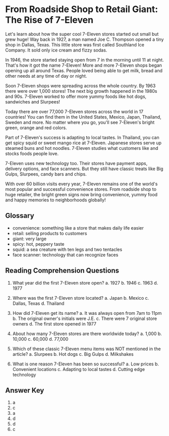# From Roadside Shop to Retail Giant: The Rise of 7-Eleven

Let's learn about how the super cool 7-Eleven stores started out small but grew huge! Way back in 1927, a man named Joe C. Thompson opened a tiny shop in Dallas, Texas. This little store was first called Southland Ice Company. It sold only ice cream and fizzy sodas.

In 1946, the store started staying open from 7 in the morning until 11 at night. That's how it got the name 7-Eleven! More and more 7-Eleven shops began opening up all around Texas. People loved being able to get milk, bread and other needs at any time of day or night.

Soon 7-Eleven shops were spreading across the whole country. By 1963 there were over 1,000 stores! The next big growth happened in the 1980s and 90s. 7-Eleven worked to offer more yummy foods like hot dogs, sandwiches and Slurpees!

Today there are over 77,000 7-Eleven stores across the world in 17 countries! You can find them in the United States, Mexico, Japan, Thailand, Sweden and more. No matter where you go, you'll see 7-Eleven's bright green, orange and red colors.

Part of 7-Eleven's success is adapting to local tastes. In Thailand, you can get spicy squid or sweet mango rice at 7-Eleven. Japanese stores serve up steamed buns and hot noodles. 7-Eleven studies what customers like and stocks foods people love.

7-Eleven uses new technology too. Their stores have payment apps, delivery options, and face scanners. But they still have classic treats like Big Gulps, Slurpees, candy bars and chips.

With over 60 billion visits every year, 7-Eleven remains one of the world's most popular and successful convenience stores. From roadside shop to huge retailer, the bright green signs now bring convenience, yummy food and happy memories to neighborhoods globally!

## Glossary

- convenience: something like a store that makes daily life easier
- retail: selling products to customers
- giant: very large
- spicy: hot, peppery taste
- squid: a sea creature with ten legs and two tentacles
- face scanner: technology that can recognize faces

## Reading Comprehension Questions

1. What year did the first 7-Eleven store open?
   a. 1927
   b. 1946
   c. 1963
   d. 1977

2. Where was the first 7-Eleven store located?
   a. Japan
   b. Mexico
   c. Dallas, Texas
   d. Thailand

3. How did 7-Eleven get its name?
   a. It was always open from 7am to 11pm
   b. The original owner's initials were J.E.
   c. There were 7 original store owners
   d. The first store opened in 1977

4. About how many 7-Eleven stores are there worldwide today?
   a. 1,000
   b. 10,000
   c. 60,000
   d. 77,000

5. Which of these classic 7-Eleven menu items was NOT mentioned in the article?
   a. Slurpees
   b. Hot dogs
   c. Big Gulps
   d. Milkshakes

6. What is one reason 7-Eleven has been so successful?
   a. Low prices
   b. Convenient locations
   c. Adapting to local tastes
   d. Cutting edge technology

## Answer Key

1. a
2. c
3. a
4. d
5. d
6. c
